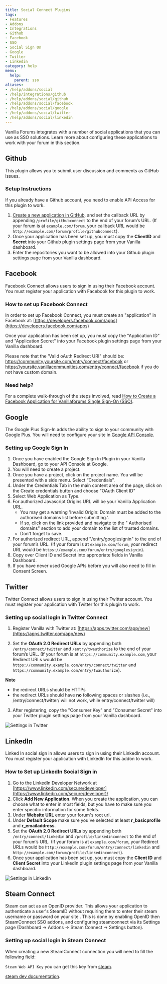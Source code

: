 ```yaml
---
title: Social Connect Plugins
tags:
- Features
- Addons
- Integrations
- Github
- Facebook
- SSO
- Social Sign On
- Google
- Twitter
- Linkedin
category: help
menu:
  help:
    parent: sso
aliases:
- /help/addons/social
- /help/integrations/github
- /help/addons/social/github
- /help/addons/social/facebook
- /help/addons/social/google
- /help/addons/social/twitter
- /help/addons/social/linkedin
---
```


Vanilla Forums integrates with a number of social applications that you can use as SSO solutions. Learn more about configuring these applications to work with your forum in this section.

## Github

This plugin allows you to submit user discussion and comments as GitHub issues.

### Setup Instructions

If you already have a Github account, you need to enable API Access for this plugin to work.

1. [Create a new application in GitHub](https://github.com/settings/applications/new), and set the callback URL by appending `/profile/githubconnect` to the end of your forum’s URL. (If your forum is at `example.com/forum`, your callback URL would be `http://example.com/forum/profile/githubconnect`).
2. Once your application has been set up, you must copy the **ClientID** and **Secret** into your Github plugin settings page from your Vanilla dashboard.
3. Enter the repositories you want to be allowed into your Github plugin settings page from your Vanilla dashboard.

## Facebook

Facebook Connect allows users to sign in using their Facebook account. You must register your application with Facebook for this plugin to work.

### How to set up Facebook Connect

In order to set up Facebook Connect, you must create an "application" in Facebook at: [https://developers.facebook.com/apps](https://developers.facebook.com/apps)

Once your application has been set up, you must copy the "Application ID" and "Application Secret" into your Facebook plugin settings page from your Vanilla dashboard.

Please note that the 'Valid oAuth Redirect URI" should be: 
https://community.yoursite.com/entry/connect/facebook or 
https://yoursite.vanillacommunities.com/entry/connect/facebook if you do not have custom domain.

### Need help?

For a complete walk-through of the steps involved, read [How to Create a Facebook Application for Vanillaforums Single Sign-On (SSO)](http://blog.vanillaforums.com/facebook-application-for-vanillaforums-sso/).

## Google

The Google Plus Sign-In adds the ability to sign to your community with Google Plus. You will need to configure your site in [Google API Console](https://console.developers.google.com).

### Setting up Google Sign In

1. Once you have enabled the Google Sign In Plugin in your Vanilla Dashboard, go to your API Console at Google.
2. You will  need to create a project.
2. Once you have a project, click on the project name. You will be presented with a side menu. Select “Credentials”.
3. Under the Credentials Tab in the main content area of the page, click on the Create credentials button and choose "OAuth Client ID" 
4. Select Web Application as Type.
5. For authorized Javascript Origins URL will be your Vanilla Application URL.
	- You may get a warning 'Invalid Origin: Domain must be added to the authorised domains list before submitting.'.
	- If so, click on the link provided and navigate to the " Authorised domains" section to add your domain to the list of trusted domains.
	- Don't forget to save.
6. For authorized redirect URL, append "/entry/googlesignin" to the end of your forum’s URL. (If your forum is at `example.com/forum`, your redirect URL would be `https://example.com/forum/entry/googlesignin`).
7. Copy over Client ID and Secret into appropriate fields in Vanilla Dashboard.
8. If you have never used Google APIs before you will also need to fill in Consent Screen.


## Twitter

Twitter Connect allows users to sign in using their Twitter account. You must register your application with Twitter for this plugin to work.

### Setting up social login in Twitter Connect

1. Register Vanilla with Twitter at: [https://apps.twitter.com/app/new](https://apps.twitter.com/app/new)

2. Set the **OAuth 2.0 Redirect URLs** by appending both `/entry/connect/twitter` and `/entry/twauthorize` to the end of your forum’s URL. (If your forum is at `https://community.example.com`, your Redirect URLs would be `https://community.example.com/entry/connect/twitter` and `https://community.example.com/entry/twauthorize`).

**Note** 
* the redirect URLs should be HTTPs
* the redirect URLs should have **no** following spaces or slashes (i.e., /entry/connect/twitter/ will not work, while entry/connect/twitter will)

3. After registering, copy the "Consumer Key" and "Consumer Secret" into your Twitter plugin settings page from your Vanilla dashboard.

![Settings in Twitter](/img/help/addons/social/twitter/settings.png)

## LinkedIn

Linked In social sign in allows users to sign in using their LinkedIn account. You must register your application with LinkedIn for this addon to work.

### How to Set up LinkedIn Social Sign in

1. Go to the LinkedIn Developer Network at [https://www.linkedin.com/secure/developer](https://www.linkedin.com/secure/developer)/
2. Click **Add New Application**. When you create the application, you can choose what to enter in most fields, but you have to make sure you enter specific information for some fields.
3. Under **Website URL** enter your forum's root url.
4. Under **Default Scope** make sure you've selected at least **r_basicprofile** and **r_emailaddress**.
5. Set the **OAuth 2.0 Redirect URLs** by appending both `/entry/connect/linkedin` and `/profile/linkedinconnect` to the end of your forum’s URL. (If your forum is at `example.com/forum`, your Redirect URLs would be `http://example.com/forum/entry/connect/linkedin` and `http://example.com/forum/profile/linkedinconnect`).
6. Once your application has been set up, you must copy the **Client ID** and **Client Secret** into your LinkedIn plugin settings page from your Vanilla dashboard.

![Settings in LinkedIn](/img/help/addons/social/linkedin/settings.jpg)

## Steam Connect

Steam can act as an OpenID provider. This allows your application to authenticate a user's SteamID without requiring 
them to enter their steam username or password on your site . This is done by enabling OpenID then SteamConnect SSO addons,
and configuring steamconnect via its Settings page (Dashboard → Addons → Steam Connect → Settings button).

### Setting up social login in Steam Connect

When creating a new SteamConnect connection you will need to fill the following field:

`Steam Web API Key` you can get this key from [steam](https://steamcommunity.com/dev/apikey).

[steam dev documentation](https://steamcommunity.com/dev).

